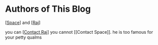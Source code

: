 # Authors of This Blog

[[Space]] and [[Raj]]

you can [[Contact Raj]]
you cannot [[Contact Space]]. he is too famous for your petty qualms
 
[//begin]: # "Autogenerated link references for markdown compatibility"
[Space]: Space.md "Space"
[Raj]: Raj.md "Raj"
[Contact Raj]: contact-raj.md "Contact Raj"
[//end]: # "Autogenerated link references"